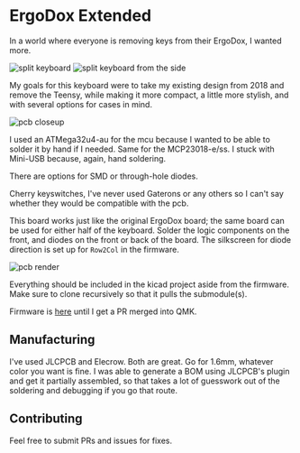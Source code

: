 # ErgoDox Extended

In a world where everyone is removing keys from their ErgoDox, I wanted more.

![split keyboard](https://i.imgur.com/GKVULLC.png)
![split keyboard from the side](https://i.imgur.com/Z4m2mXL.png)

My goals for this keyboard were to take my existing design from 2018 and remove the Teensy,
while making it more compact, a little more stylish, and with several options for cases in
mind.

![pcb closeup](https://i.imgur.com/xBKXy66.png)

I used an ATMega32u4-au for the mcu because I wanted to be able to solder it by hand if I
needed. Same for the MCP23018-e/ss. I stuck with Mini-USB because, again, hand soldering.

There are options for SMD or through-hole diodes.

Cherry keyswitches, I've never used Gaterons or any others so I can't say whether they
would be compatible with the pcb.

This board works just like the original ErgoDox board; the same board can be used for
either half of the keyboard. Solder the logic components on the front, and diodes on the
front or back of the board. The silkscreen for diode direction is set up for `Row2Col` in
the firmware.

![pcb render](https://i.imgur.com/7y7QCEE.png)

Everything should be included in the kicad project aside from the firmware. Make sure
to clone recursively so that it pulls the submodule(s).

Firmware is [here](https://github.com/Gephorian/qmk_firmware/tree/ergodox-extended) until
I get a PR merged into QMK.

## Manufacturing

I've used JLCPCB and Elecrow. Both are great. Go for 1.6mm, whatever color you want is
fine. I was able to generate a BOM using JLCPCB's plugin and get it partially assembled,
so that takes a lot of guesswork out of the soldering and debugging if you go that route.

## Contributing

Feel free to submit PRs and issues for fixes.
